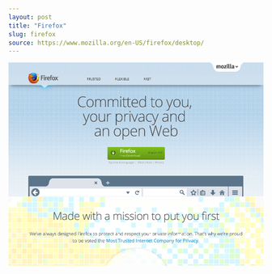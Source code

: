 ```yaml
---
layout: post
title: "Firefox"
slug: firefox
source: https://www.mozilla.org/en-US/firefox/desktop/
---
```


<img src="/screenshots/firefox.png">
